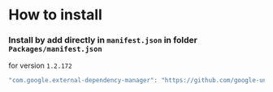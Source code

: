 # How to install

### Install by add directly in `manifest.json` in folder `Packages/manifest.json`

for version `1.2.172`

```csharp
"com.google.external-dependency-manager": "https://github.com/google-unity/external-dependency-manager.git#1.2.172",
```